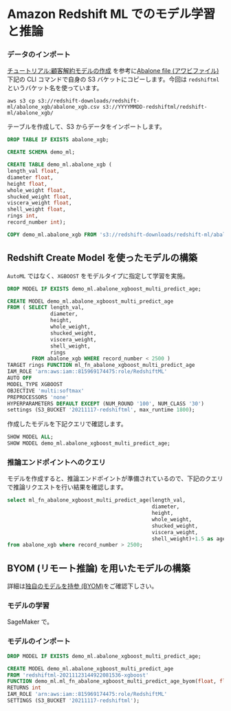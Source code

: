 # Amazon Redshift ML でのモデル学習と推論

### データのインポート
[チュートリアル:顧客解約モデルの作成](https://docs.aws.amazon.com/ja_jp/redshift/latest/dg/tutorial_customer_churn.html) を参考に[Abalone file (アワビファイル)](https://s3.amazonaws.com/redshift-downloads/redshift-ml/abalone_xg/abalone.csv) 下記の CLI コマンドで自身の S3 バケットにコピーします。今回は `redshiftml` というバケット名を使っています。

```
aws s3 cp s3://redshift-downloads/redshift-ml/abalone_xgb/abalone_xgb.csv s3://YYYYMMDD-redshiftml/redshift-ml/abalone_xgb/
```

テーブルを作成して、S3 からデータをインポートします。

```SQL
DROP TABLE IF EXISTS abalone_xgb;

CREATE SCHEMA demo_ml;

CREATE TABLE demo_ml.abalone_xgb (
length_val float, 
diameter float, 
height float,
whole_weight float, 
shucked_weight float, 
viscera_weight float,
shell_weight float, 
rings int,
record_number int);

COPY demo_ml.abalone_xgb FROM 's3://redshift-downloads/redshift-ml/abalone_xgb/' IAM_ROLE 'arn:aws:iam::XXXXXXXXXXXX:role/Redshift-ML' IGNOREHEADER 1 CSV;
```

## Redshift Create Model を使ったモデルの構築
`AutoML` ではなく、`XGBOOST` をモデルタイプに指定して学習を実施。

```SQL
DROP MODEL IF EXISTS demo_ml.abalone_xgboost_multi_predict_age;

CREATE MODEL demo_ml.abalone_xgboost_multi_predict_age
FROM ( SELECT length_val,
              diameter,
              height,
              whole_weight,
              shucked_weight,
              viscera_weight,
              shell_weight,
              rings 
        FROM abalone_xgb WHERE record_number < 2500 )
TARGET rings FUNCTION ml_fn_abalone_xgboost_multi_predict_age
IAM_ROLE 'arn:aws:iam::815969174475:role/RedshiftML'
AUTO OFF
MODEL_TYPE XGBOOST
OBJECTIVE 'multi:softmax'
PREPROCESSORS 'none'
HYPERPARAMETERS DEFAULT EXCEPT (NUM_ROUND '100', NUM_CLASS '30')
settings (S3_BUCKET '20211117-redshiftml', max_runtime 1800);
```

作成したモデルを下記クエリで確認します。


```SQL
SHOW MODEL ALL;
SHOW MODEL demo_ml.abalone_xgboost_multi_predict_age;
```

### 推論エンドポイントへのクエリ

モデルを作成すると、推論エンドポイントが準備されているので、下記のクエリで推論リクエストを行い結果を確認します。

```SQL
select ml_fn_abalone_xgboost_multi_predict_age(length_val, 
                                               diameter, 
                                               height, 
                                               whole_weight, 
                                               shucked_weight, 
                                               viscera_weight, 
                                               shell_weight)+1.5 as age 
from abalone_xgb where record_number > 2500;
```


## BYOM (リモート推論) を用いたモデルの構築
詳細は[独自のモデルを持参 (BYOM)](https://docs.aws.amazon.com/ja_jp/redshift/latest/dg/r_CREATE_MODEL.html#r_byom_create_model)をご確認下しさい。


### モデルの学習

SageMaker で。


### モデルのインポート

```SQL
DROP MODEL IF EXISTS demo_ml.abalone_xgboost_multi_predict_age;

CREATE MODEL demo_ml.abalone_xgboost_multi_predict_age
FROM 'redshiftml-20211123144922081536-xgboost'
FUNCTION demo_ml.ml_fn_abalone_xgboost_multi_predict_age_byom(float, float, float, float, float, float, float)
RETURNS int
IAM_ROLE 'arn:aws:iam::815969174475:role/RedshiftML'
SETTINGS (S3_BUCKET '20211117-redshiftml');
```